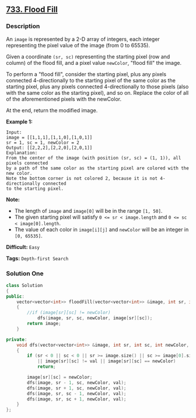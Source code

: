 ## [733. Flood Fill](https://leetcode.com/problems/flood-fill/description/)

### Description

An `image` is represented by a 2-D array of integers, each integer representing the pixel value of the image (from 0 to 65535).

Given a coordinate `(sr, sc)` representing the starting pixel (row and column) of the flood fill, and a pixel value `newColor`, "flood fill" the image.

To perform a "flood fill", consider the starting pixel, plus any pixels connected 4-directionally to the starting pixel of the same color as the starting pixel, plus any pixels connected 4-directionally to those pixels (also with the same color as the starting pixel), and so on. Replace the color of all of the aforementioned pixels with the newColor.

At the end, return the modified image.

**Example 1:**

```
Input:
image = [[1,1,1],[1,1,0],[1,0,1]]
sr = 1, sc = 1, newColor = 2
Output: [[2,2,2],[2,2,0],[2,0,1]]
Explanation:
From the center of the image (with position (sr, sc) = (1, 1)), all pixels connected
by a path of the same color as the starting pixel are colored with the new color.
Note the bottom corner is not colored 2, because it is not 4-directionally connected
to the starting pixel.

```

**Note:**

- The length of `image` and `image[0]` will be in the range `[1, 50]`.
- The given starting pixel will satisfy `0 <= sr < image.length` and `0 <= sc < image[0].length`.
- The value of each color in `image[i][j]` and `newColor` will be an integer in `[0, 65535]`.

**Difficult:** `Easy`

**Tags:** `Depth-first Search`

### Solution One

```c++
class Solution
{
public:
    vector<vector<int>> floodFill(vector<vector<int>> &image, int sr, int sc, int newColor)
    {
        //if (image[sr][sc] != newColor)
            dfs(image, sr, sc, newColor, image[sr][sc]);
        return image;
    }

private:
    void dfs(vector<vector<int>> &image, int sr, int sc, int newColor, const int val)
    {
        if (sr < 0 || sc < 0 || sr >= image.size() || sc >= image[0].size()
            || image[sr][sc] != val || image[sr][sc] == newColor)
            return;

        image[sr][sc] = newColor;
        dfs(image, sr - 1, sc, newColor, val);
        dfs(image, sr + 1, sc, newColor, val);
        dfs(image, sr, sc - 1, newColor, val);
        dfs(image, sr, sc + 1, newColor, val);
    }
};
```
